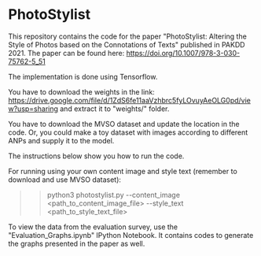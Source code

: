 # PhotoStylist
This repository contains the code for the paper "PhotoStylist: Altering the Style of Photos based on the Connotations of Texts" published in PAKDD 2021. The paper can be found here: https://doi.org/10.1007/978-3-030-75762-5_51

The implementation is done using Tensorflow. 

You have to download the weights in the link: https://drive.google.com/file/d/1ZdS6fe11aaVzhbrc5fyLOvuyAeOLG0pd/view?usp=sharing and extract it to "weights/" folder.

You have to download the MVSO dataset and update the location in the code. Or, you could make a toy dataset with images according to different ANPs and supply it to the model.

The instructions below show you how to run the code.

For running using your own content image and style text (remember to download and use MVSO dataset):

>> python3 photostylist.py --content_image <path_to_content_image_file> --style_text <path_to_style_text_file>

To view the data from the evaluation survey, use the "Evaluation_Graphs.ipynb" IPython Notebook. It contains codes to generate the graphs presented in the paper as well.
